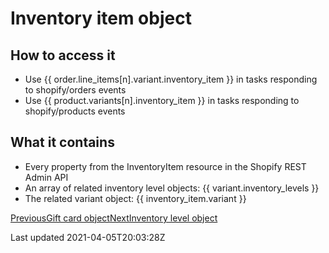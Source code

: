 # Inventory item object

## How to access it

- Use {{ order.line\_items[n].variant.inventory\_item }} in tasks responding to shopify/orders events
- Use {{ product.variants[n].inventory\_item }} in tasks responding to shopify/products events

## What it contains

- Every property from the InventoryItem resource in the Shopify REST Admin API
- An array of related inventory level objects: {{ variant.inventory\_levels }}
- The related variant object: {{ inventory\_item.variant }}

[PreviousGift card object](/platform/liquid/objects/shopify/gift-card)[NextInventory level object](/platform/liquid/objects/shopify/inventory-level)

Last updated 2021-04-05T20:03:28Z